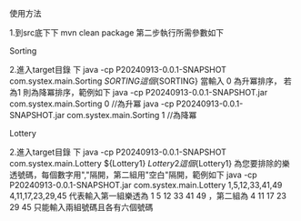 使用方法

1.到src底下下 mvn clean package
第二步執行所需參數如下

Sorting


2.進入target目錄 下 java -cp P20240913-0.0.1-SNAPSHOT com.systex.main.Sorting ${SORTING}  
這個${SORTING} 當輸入 0 為升冪排序， 若為1 則為降冪排序，範例如下
java -cp P20240913-0.0.1-SNAPSHOT.jar com.systex.main.Sorting 0   //為升冪
java -cp P20240913-0.0.1-SNAPSHOT.jar com.systex.main.Sorting 1   //為降冪

Lottery

2.進入target目錄 下 java -cp P20240913-0.0.1-SNAPSHOT com.systex.main.Lottery ${Lottery1} ${Lottery2}  
這個${Lottery1} 為您要排除的樂透號碼，每個數字用","隔開，第二組用"空白"隔開，範例如下
java -cp P20240913-0.0.1-SNAPSHOT.jar com.systex.main.Lottery 1,5,12,33,41,49 4,11,17,23,29,45
代表輸入第一組樂透為 1 5 12 33 41 49 ，第二組為 4 11 17 23 29 45
只能輸入兩組號碼且各有六個號碼



